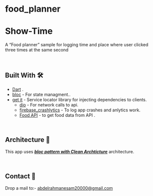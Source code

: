 # food_planner
# Show-Time
A “Food planner” sample for logging time and place where  user clicked three times at the same second

<br />



## Built With 🛠
- [Dart](https://dart.dev/) .
- [bloc](https://bloclibrary.dev/#/) - For state managment..
- [get it](https://pub.dev/packages/get_it) - Service locator library for injecting dependencies to clients.
  - [dio](https://pub.dev/packages/dio) - For network calls to api.
  - [firebase_crashlytics](https://firebase.google.com/products/crashlytics) - To log app crashes and anlytics work.
  - [Food API](https://www.themealdb.com/) - to get food data from API .

<br />

## Architecture 🗼
This app uses [***bloc pattern with Clean Archticture***](https://miro.medium.com/v2/resize:fit:640/format:webp/1*hj3cPU5pn2kK9OedHhDuHg.png) architecture.

<br>

## Contact 📩

Drop a mail to:- abdelrahmanesam20000@gmail.com

<br>

<br />

